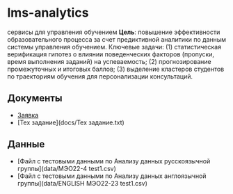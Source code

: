 # lms-analytics
сервисы для управления обучением
**Цель**: повышение эффективности образовательного процесса за счет предиктивной аналитики по данным системы управления обучением.  Ключевые задачи: (1) статистическая верификация гипотез о влиянии поведенческих факторов (пропуски, время выполнения заданий) на успеваемость; (2) прогнозирование промежуточных и итоговых баллов; (3) выделение кластеров студентов по траекториям обучения для персонализации консультаций. 

## Документы  
- [Заявка](docs/proposal)
- [Тех задание](docs/Тех задание.txt) 


## Данные
- [Файл с тестовыми данными по Анализу данных русскоязычной группы](data/МЭО22-4 test1.csv)
- [Файл с тестовыми данными по Анализу данных англоязычной группы](data/ENGLISH МЭО22-23 test1.csv)
